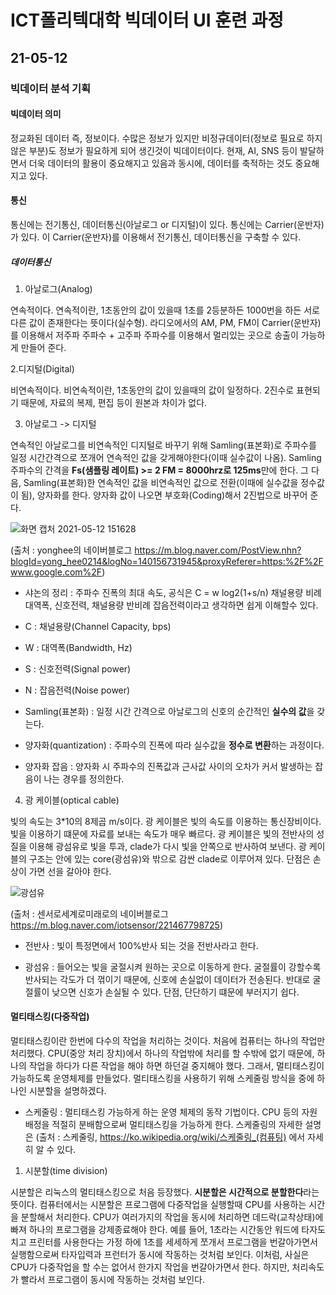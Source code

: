 # ICT폴리텍대학 빅데이터 UI 훈련 과정

## 21-05-12

### 빅데이터 분석 기획

#### 빅데이터 의미

정교화된 데이터 즉, 정보이다. 수많은 정보가 있지만 비정규데이터(정보로 필요로 하지 않은 부분)도 정보가 필요하게 되어 생긴것이 빅데이터이다. 현재, AI, SNS 등이 발달하면서 더욱 데이터의 활용이 중요해지고 있음과 동시에, 데이터를 축적하는 것도 중요해지고 있다.

#### 통신

통신에는 전기통신, 데이터통신(아날로그 or 디지털)이 있다.  통신에는 Carrier(운반자)가 있다. 이 Carrier(운반자)를 이용해서 전기통신, 데이터통신을 구축할 수 있다.

##### 데이터통신

1. 아날로그(Analog)

연속적이다. 연속적이란, 1초동안의 값이 있을때 1초를 2등분하든 1000번을 하든 서로 다른 값이 존재한다는 뜻이다(실수형). 라디오에서의 AM, PM, FM이 Carrier(운반자)를 이용해서 저주파 주파수 + 고주파 주파수를 이용해서 멀리있는 곳으로 송출이 가능하게 만들어 준다. 

2.디지털(Digital)

비연속적이다. 비연속적이란, 1초동안의 값이 있을때의 값이 일정하다. 2진수로 표현되기 때문에, 자료의 복제, 편집 등이 원본과 차이가 없다.

3. 아날로그 -> 디지털

연속적인 아날로그를 비연속적인 디지털로 바꾸기 위해 Samling(표본화)로 주파수를 일정 시간간격으로 쪼개어 연속적인 값을 갖게해야한다(이때 실수값이 나옴). Samling 주파수의 간격을 **Fs(샘플링 레이트) >= 2 FM =  8000hrz로 125ms**만에 한다. 그 다음, Samling(표본화)한 연속적인 값을 비연속적인 값으로 전환(이때에 실수값을 정수값이 됨), 양자화를 한다. 양자화 값이 나오면 부호화(Coding)해서 2진법으로 바꾸어 준다.

![화면 캡처 2021-05-12 151628](https://user-images.githubusercontent.com/76871728/117928571-b74fd380-b336-11eb-8205-27c78f6205c1.png)

(출처 : yonghee의 네이버블로그 https://m.blog.naver.com/PostView.nhn?blogId=yong_hee0214&logNo=140156731945&proxyReferer=https:%2F%2Fwww.google.com%2F)

+ 샤논의 정리 : 주파수 진폭의 최대 속도, 공식은 C = w log2(1+s/n) 채널용량 비례 대역폭, 신호전력, 채널용량 반비례 잡음전력이라고 생각하면 쉽게 이해할수 있다.
 + C : 채널용량(Channel Capacity, bps)
 + W : 대역폭(Bandwidth, Hz)
 + S : 신호전력(Signal power)
 + N : 잡음전력(Noise power)

+ Samling(표본화) : 일정 시간 간격으로 아날로그의 신호의 순간적인 **실수의 값**을 갖는다.

+ 양자화(quantization) : 주파수의 진폭에 따라 실수값을 **정수로 변환**하는 과정이다.

+ 양자화 잡음 : 양자화 시 주파수의 진폭값과 근사값 사이의 오차가 커서 발생하는 잡음이 나는 경우를 정의한다.

4. 광 케이블(optical cable)

빛의 속도는 3*10의 8제곱 m/s이다. 광 케이블은 빛의 속도를 이용하는 통신장비이다. 빛을 이용하기 떄문에 자료를 보내는 속도가 매우 빠르다. 광 케이블은 빛의 전반사의 성질을 이용해 광섬유로 빛을 투과, clade가 다시 빛을 안쪽으로 반사하여 보낸다. 광 케이블의 구조는 안에 있는 core(광섬유)와 밖으로 감싼 clade로 이루어져 있다.  단점은 손상이 가면 선을 갈아야 한다.

![광섬유](https://user-images.githubusercontent.com/76871728/117944669-78c31480-b348-11eb-81e0-333049b75b72.jpg)


(출처 : 센서로세계로미래로의 네이버블로그 https://m.blog.naver.com/iotsensor/221467798725)

+ 전반사 : 빛이 특정면에서 100%반사 되는 것을 전반사라고 한다.

+ 광섬유 : 들어오는 빛을 굴절시켜 원하는 곳으로 이동하게 한다. 굴절률이 강할수록 반사되는 각도가 더 꺾이기 때문에, 신호에 손실없이 데이터가 전송된다. 반대로 굴절률이 낮으면 신호가 손실될 수 있다. 단점, 단단하기 떄문에 부러지기 쉽다.


#### 멀티태스킹(다중작업) 

멀티태스킹이란 한번에 다수의 작업을 처리하는 것이다. 처음에 컴퓨터는 하나의 작업만 처리했다.  CPU(중앙 처리 장치)에서 하나의 작업밖에 처리를 할  수밖에 없기 때문에, 하나의 작업을 하다가 다른 작업을 해야 하면 하던걸 중지해야 했다. 그래서, 멀티태스킹이 가능하도록 운영체제를 만들었다. 멀티태스킹을 사용하기 위해 스케줄링 방식을 중에 하나인 시분할을 설명하겠다.

+ 스케줄링 : 멀티태스킹 가능하게 하는 운영 체제의 동작 기법이다. CPU 등의 자원 배정을 적절히 분배함으로써 멀티태스킹을 가능하게 한다. 스케줄링의 자세한 설명은  (출처 : 스케줄링, https://ko.wikipedia.org/wiki/스케줄링_(컴퓨팅) 에서 자세히 알 수 있다.

1. 시분할(time division)

시분할은 리눅스의 멀티태스킹으로 처음 등장했다. **시분할은 시간적으로 분할한다**라는 뜻이다. 컴퓨터에서는 시분할은 프로그램에 다중작업을 실행할때 CPU를 사용하는 시간을 분할해서 처리한다. CPU가 여러가지의 작업을 동시에 처리하면 데드락(교착상태)에 빠져 하나의 프로그램을 강제종료해야 한다. 예를 들어, 1초라는 시간동안 워드에 타자도 치고 프린터를 사용한다는 가정 하에 1초를 세세하게 쪼개서 프로그램을 번갈아가면서 실행함으로써 타자입력과 프런터가 동시에 작동하는 것처럼 보인다. 이처럼, 사실은 CPU가 다중작업을 할 수는 없어서 한가지 작업을 번갈아가면서 한다. 하지만, 처리속도가 빨라서 프로그램이 동시에 작동하는 것처럼 보인다.
